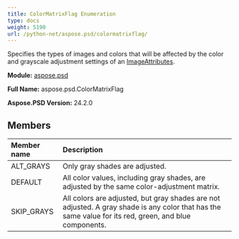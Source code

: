 ```yaml
---
title: ColorMatrixFlag Enumeration
type: docs
weight: 5190
url: /python-net/aspose.psd/colormatrixflag/
---
```


Specifies the types of images and colors that will be affected by the color and grayscale adjustment settings of an [ImageAttributes](/psd/python-net/aspose.psd/imageattributes/).

**Module:** [aspose.psd](/psd/python-net/aspose.psd/)

**Full Name:** aspose.psd.ColorMatrixFlag

**Aspose.PSD Version:** 24.2.0

## **Members**
| **Member name** | **Description** |
| :- | :- |
| ALT_GRAYS | Only gray shades are adjusted. |
| DEFAULT | All color values, including gray shades, are adjusted by the same color-adjustment matrix. |
| SKIP_GRAYS | All colors are adjusted, but gray shades are not adjusted. A gray shade is any color that has the same value for its red, green, and blue components. |
